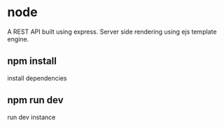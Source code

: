 # node


A REST API built using express. Server side rendering using ejs template engine.

## npm install 
install dependencies

## npm run dev
run dev instance  